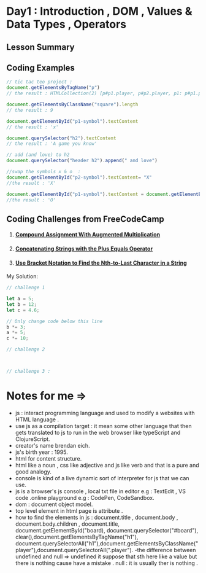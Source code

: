 # Day1 : Introduction , DOM , Values & Data Types , Operators

## Lesson Summary


## Coding Examples
```javascript
// tic tac teo project :
document.getElementsByTagName("p")
// the result : HTMLCollection(2) [p#p1.player, p#p2.player, p1: p#p1.player, p2: p#p2.player]

document.getElementsByClassName("square").length
// the result : 9

document.getElementById("p1-symbol").textContent
// the result : 'x'

document.querySelector("h2").textContent
// the result : 'A game you know'

// add (and love) to h2 
document.querySelector("header h2").append(" and love")

//swap the symbols x & o  :
document.getElementById("p2-symbol").textContent= "X"
//the result : 'X'

document.getElementById("p1-symbol").textContent = document.getElementById("p2-symbol").textContent
//the result : 'O'

```

## Coding Challenges from FreeCodeCamp
1. #### [Compound Assignment With Augmented Multiplication](https://www.freecodecamp.org/learn/javascript-algorithms-and-data-structures/basic-javascript/compound-assignment-with-augmented-multiplication)
2. #### [Concatenating Strings with the Plus Equals Operator](https://www.freecodecamp.org/learn/javascript-algorithms-and-data-structures/basic-javascript/concatenating-strings-with-the-plus-equals-operator)
3. #### [Use Bracket Notation to Find the Nth-to-Last Character in a String](https://www.freecodecamp.org/learn/javascript-algorithms-and-data-structures/basic-javascript/use-bracket-notation-to-find-the-nth-to-last-character-in-a-string)


My Solution:
```javascript
// challenge 1

let a = 5;
let b = 12;
let c = 4.6;

// Only change code below this line
b *= 3;
a *= 5;
c *= 10;

// challenge 2



// challenge 3 :

```
#  Notes for me => 
- js : interact programming language and used to modify a websites with HTML language .
- use js as a compilation target : it mean some other language that then gets translated to js to run in the web browser  like typeScript and ClojureScript.
- creator's name  brendan eich.
- js's birth year : 1995.
- html for content structure.
- html like a noun , css like adjective and js like verb and that is a pure and good analogy.
- console is kind of a live dynamic sort of  interpreter for js that we can use.
- js is a browser's js console , local txt file in editor e.g : TextEdit , VS code .online playground e.g : CodePen, CodeSandbox.
- dom : document object model.
- top level element in html page is attribute <html></html>.
- how to find the elements in js : document.title , document.body , document.body.children , document.title, document.getElementById("board), document.querySelector("#board"), clear(),document.getElementsByTagName("h1"), document.querySelectorAll("h1"),document.getElementsByClassName("player"),document.querySelectorAll(".player").
-the difference between undefined and null =>
 undefined it suppose that sth here like a value but there is nothing cause have a mistake .
 null : it is usually ther is nothing .


